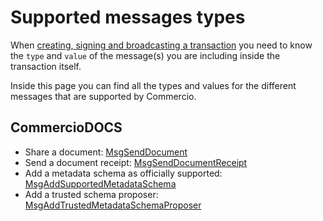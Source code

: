 # Supported messages types
When [creating, signing and broadcasting a transaction](create-sign-broadcast-tx.md) you need to 
know the `type` and `value` of the message(s) you are including inside the transaction itself. 

Inside this page you can find all the types and values for the different messages that are supported by Commercio. 

## CommercioDOCS
* Share a document: [MsgSendDocument](../x/docs/tx/send-document.md#transaction-message) 
* Send a document receipt: [MsgSendDocumentReceipt](../x/docs/tx/send-document-receipt.md#transaction-message)
* Add a metadata schema as officially supported: [MsgAddSupportedMetadataSchema](../x/docs/tx/add-supported-metadata-schema.md)
* Add a trusted schema proposer: [MsgAddTrustedMetadataSchemaProposer](../x/docs/tx/add-trusted-metadata-schema-proposer.md)